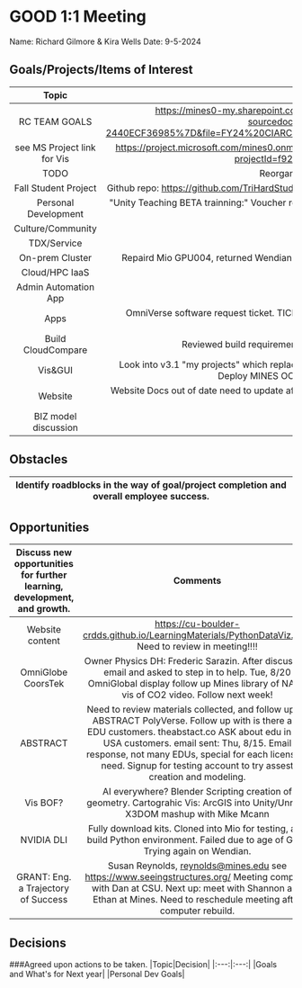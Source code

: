 # GOOD 1:1 Meeting 
Name: Richard Gilmore & Kira Wells
Date: 9-5-2024
## Goals/Projects/Items of Interest 
|Topic|Update|
|:---:|:---:|
|RC TEAM GOALS| https://mines0-my.sharepoint.com/:x:/r/personal/kirawells_mines_edu/_layouts/15/Doc.aspx?sourcedoc=%7B4CC4CEBE-83EF-464C-A0E6-2440ECF36985%7D&file=FY24%20CIARC%20Goals.xlsx&action=default&mobileredirect=true&DefaultItemOpen=1
|see MS Project link for Vis |https://project.microsoft.com/mines0.onmicrosoft.com/en-us?org=orgd5129ef3.crm.dynamics.com/#/taskgrid?projectId=f927826a-874c-47a3-805c-499f57ff24a3
|TODO| Reorganize below to match above GRID view
|Fall Student Project | Github repo: https://github.com/TriHardStudios/F23_CSM_Gilmore. Need to integrate CS OOD Apps into new version.
|Personal Development| "Unity Teaching BETA trainning:" Voucher recieved. Need to find the materials to review, and then schedule exam at Arvada RRCC testing center.
|Culture/Community|
|TDX/Service| Help with tickets?
|On-prem Cluster| Repaird Mio GPU004, returned Wendian nodes to service 12 in total. Managed provisioning new ADIT groups.
|Cloud/HPC IaaS| 
|Admin Automation App|
|Apps| OmniVerse software request ticket. TICKET # 21683373 #21797086 for delpoyment. Test install on Laptop complete.
|Build CloudCompare| Reviewed build requirements. Uses FLATPAK manager. Need to ask Mike about it.
|Vis&GUI| Look into v3.1 "my projects" which replaces "my templates". Need to fix JupyterLab OOD environment checks. Deploy MINES OOD apps at gibhub. Install and build http matlab.
|Website| Website Docs out of date need to update after workshop. See above. Also update SciVis offering. ~~~~~~~ Update wording on Matlab offering.
|BIZ model discussion| RTT pushed first meeting
## Obstacles
|Identify roadblocks in the way of goal/project completion and overall employee success.|
|---|
## Opportunities 
|Discuss new opportunities for further learning, development, and growth.|Comments|
|:---:|:---:|
|Website content| https://cu-boulder-crdds.github.io/LearningMaterials/PythonDataViz.html Need to review in meeting!!!!
|OmniGlobe CoorsTek| Owner Physics DH: Frederic Sarazin. After discussion email and asked to step in to help. Tue, 8/20 OmniGlobal display follow up Mines library of NASA vis of CO2 video. Follow next week!
|ABSTRACT| Need to review materials collected, and follow up on ABSTRACT PolyVerse. Follow up with is there any EDU customers. theabstact.co ASK about edu in the USA customers. email sent: Thu, 8/15. Email response, not many EDUs, special for each licensing need. Signup for testing account to try assest creation and modeling.
|Vis BOF?|  AI everywhere? Blender Scripting creation of geometry. Cartograhic Vis: ArcGIS into Unity/Unreal, X3DOM mashup with Mike Mcann 
|NVIDIA DLI| Fully download kits. Cloned into Mio for testing, and build Python environment. Failed due to age of GPU. Trying again on Wendian.
|GRANT: Eng. a Trajectory of Success| Susan Reynolds, reynolds@mines.edu see https://www.seeingstructures.org/ Meeting complete with Dan at CSU. Next up: meet with Shannon and Ethan at Mines. Need to reschedule meeting after computer rebuild.
## Decisions
###Agreed upon actions to be taken.
|Topic|Decision|
|:---:|:---:|
|Goals and What's for Next year|
|Personal Dev Goals| 